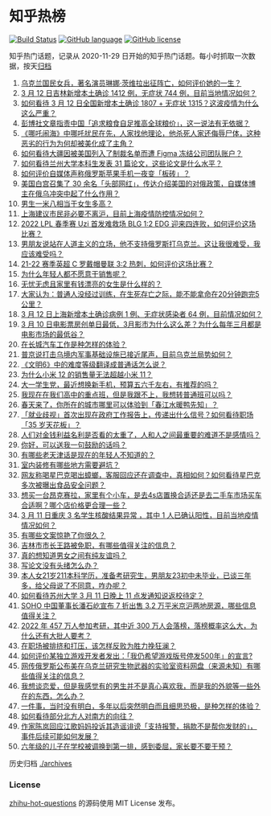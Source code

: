 # 知乎热榜
[![Build Status](https://github.com/ToWeLong/zhihu-hot-questions/workflows/CI/badge.svg)](https://github.com/ToWeLong/zhihu-hot-questions/actions)
[![GitHub language](https://img.shields.io/badge/language-golang-orange.svg)](https://golang.org/)
[![GitHub license](https://img.shields.io/github/license/ToWeLong/zhihu-hot-questions)](https://github.com/ToWeLong/zhihu-hot-questions/blob/main/LICENSE)

知乎热门话题，记录从 2020-11-29 日开始的知乎热门话题。每小时抓取一次数据，按天[归档](./archives)

<!-- BEGIN -->

1. [乌克兰国民女兵，著名演员琳娜·茨维拉出征阵亡，如何评价她的一生？](https://www.zhihu.com/question/520686115)
1. [3 月 12 日吉林新增本土确诊 1412 例，无症状 744 例，目前当地情况如何？](https://www.zhihu.com/question/521632067)
1. [如何看待 3 月 12 日全国新增本土确诊 1807 + 无症状 1315？这波疫情为什么这么严重？](https://www.zhihu.com/question/521640139)
1. [彭博社文章指责中国「追求粮食自足推高全球粮价」，这一说法有无依据？](https://www.zhihu.com/question/510107856)
1. [《哪吒闹海》中哪吒扰民在先，人家找他理论，他杀死人家还侮辱尸体，这种恶劣的行为为何却被美化成了主角？](https://www.zhihu.com/question/290475507)
1. [如何看待大疆因被美国列入了制裁名单而遭 Figma 冻结公司团队账户？](https://www.zhihu.com/question/521542832)
1. [如何看待兰州大学本科生发表 31 篇论文，这些论文是什么水平？](https://www.zhihu.com/question/521254057)
1. [如何评价自媒体声称俄罗斯苹果手机一夜变「板砖」？](https://www.zhihu.com/question/519796418)
1. [美国白宫召集了 30 余名「头部网红」，传达介绍美国的对俄政策，自媒体博主在俄乌冲突中起了什么作用？](https://www.zhihu.com/question/521564159)
1. [男生一米八相当于女生多高？](https://www.zhihu.com/question/375326985)
1. [上海建议市民非必要不离沪，目前上海疫情防控情况如何？](https://www.zhihu.com/question/521587144)
1. [2022 LPL 春季赛 Uzi 首发难救场 BLG 1:2 EDG 迎来四连败，如何评价这场比赛？](https://www.zhihu.com/question/521537673)
1. [男朋友说站在人道主义的立场，他不支持俄罗斯打乌克兰。这让我很难受，我应该难受吗？](https://www.zhihu.com/question/521589811)
1. [21-22 赛季英超 C 罗戴帽曼联 3:2 热刺，如何评价这场比赛？](https://www.zhihu.com/question/521617558)
1. [为什么年轻人都不愿意干销售呢？](https://www.zhihu.com/question/447882442)
1. [无忧无虑且家里有钱漂亮的女生是什么样的？](https://www.zhihu.com/question/369021998)
1. [大家认为：普通人没经过训练，在生死存亡之际，能不能拿命在20分钟跑完5公里？](https://www.zhihu.com/question/421947026)
1. [3 月 12 日上海新增本土确诊病例 1 例、无症状感染者 64 例，目前情况如何？](https://www.zhihu.com/question/521631139)
1. [3 月 10 日电影票房创单日最低，3月影市为什么这么差？为什么每年三月都是电影市场的最低谷？](https://www.zhihu.com/question/521480217)
1. [在长城汽车工作是种怎样的体验？](https://www.zhihu.com/question/24567016)
1. [普京说打击乌境内军事基础设施已接近尾声，目前乌克兰局势如何？](https://www.zhihu.com/question/520332163)
1. [《文明6》中的难度等级翻译成普通话怎么说？](https://www.zhihu.com/question/397679126)
1. [为什么小米 12 的销售量无法超越小米 11？](https://www.zhihu.com/question/515711224)
1. [大一学生党，最近想换新手机，预算五六千左右，有推荐的吗？](https://www.zhihu.com/question/520742240)
1. [我现在在我们高中的重点班，但是我跟不上，我想转普通班可以吗？](https://www.zhihu.com/question/521331860)
1. [春天来了，你所在的城市哪里可以体验到「春江水暖鸭先知」？](https://www.zhihu.com/question/518443038)
1. [「就业歧视」首次出现在政府工作报告上，传递出什么信号？如何看待职场「35 岁天花板」？](https://www.zhihu.com/question/521350661)
1. [人们对金钱利益名利是否看的太重了，人和人之间最重要的难道不是感情吗？](https://www.zhihu.com/question/521599676)
1. [你好，可以送我一句鼓励的话吗？](https://www.zhihu.com/question/521363899)
1. [有哪些老天津话是现在的年轻人不知道的？](https://www.zhihu.com/question/517812419)
1. [室内装修有哪些地方需要避坑？](https://www.zhihu.com/question/485605344)
1. [网友称喝星巴克喝出蟑螂，客服回应还在调查中，真相如何？如何看待星巴克多次被曝出食品安全问题？](https://www.zhihu.com/question/521500173)
1. [想买一台昂克赛拉，家里有个小车，是去4s店置换合适还是去二手车市场买车合适啊？哪个店价格更合理一些？](https://www.zhihu.com/question/521633762)
1. [3 月 11 日重庆 3 名学生核酸结果异常 ，其中 1 人已确认阳性，目前当地疫情情况如何？](https://www.zhihu.com/question/521455233)
1. [有哪些文案惊艳了你很久？](https://www.zhihu.com/question/480180218)
1. [吉林市市长王路被免职，有哪些值得关注的信息？](https://www.zhihu.com/question/521426578)
1. [真的想知道男女之间有纯友谊吗？](https://www.zhihu.com/question/516191836)
1. [写论文没有头绪怎么办？](https://www.zhihu.com/question/516885075)
1. [本人女21岁211本科学历，准备考研究生，男朋友23初中未毕业，已谈三年多，给父母说了不同意，咋办呢？](https://www.zhihu.com/question/521513132)
1. [如何看待苏州大学 3 月 11 日晚上 11 点发通知说返校待定？](https://www.zhihu.com/question/521408453)
1. [SOHO 中国董事长潘石屹宣布 7 折出售 3.2 万平米京沪两地房源，哪些信息值得关注？](https://www.zhihu.com/question/521140582)
1. [2022 年 457 万人参加考研，其中近 300 万人会落榜，落榜概率这么大，为什么还有大批人要考？](https://www.zhihu.com/question/521380078)
1. [在职场被排挤和打压，该怎样反败为胜力挽狂澜？](https://www.zhihu.com/question/303711740)
1. [如何评价某独立游戏开发者发出：「我仍希望游戏版号停发500年」的宣言?](https://www.zhihu.com/question/520767844)
1. [网传俄罗斯公布美在乌克兰研究生物武器的实验室资料网盘（来源未知）有哪些值得关注的信息？](https://www.zhihu.com/question/521343884)
1. [我想谈恋爱，但是我感觉有的男生并不是真心喜欢我，而是我的外貌等一些外在的东西，怎么办？](https://www.zhihu.com/question/521515528)
1. [一件事，当时没有明白，多年以后突然明白而且细思恐极，是种怎样的体验？](https://www.zhihu.com/question/30038567)
1. [如何看待部分北方人对南方的向往？](https://www.zhihu.com/question/286419376)
1. [作家陈岚回应江歌妈妈投诉其造谣诽谤「支持报警，捐款不是帮你发财的」，事件后续可能如何发展？](https://www.zhihu.com/question/521495642)
1. [六年级的儿子在学校被调换到第一排，感到委屈，家长要不要干预？](https://www.zhihu.com/question/520692388)

<!-- END -->

历史归档 [./archives](./archives)


### License
[zhihu-hot-questions](https://github.com/towelong/zhihu-hot-questions) 的源码使用 MIT License 发布。